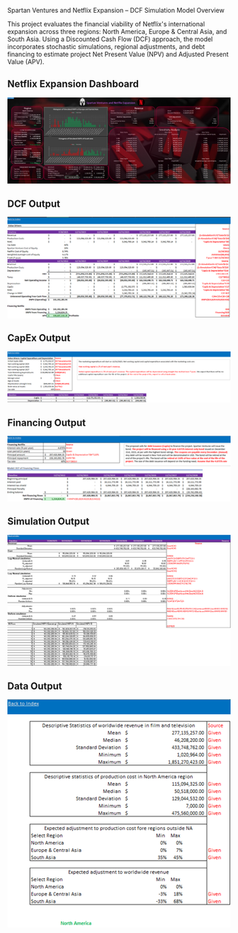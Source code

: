 Spartan Ventures and Netflix Expansion – DCF Simulation Model Overview

This project evaluates the financial viability of Netflix's international expansion across three regions: North America, Europe & Central Asia, and South Asia. Using a Discounted Cash Flow (DCF) approach, the model incorporates stochastic simulations, regional adjustments, and debt financing to estimate project Net Present Value (NPV) and Adjusted Present Value (APV).

## Netflix Expansion Dashboard

![Netflix DCF Dashboard](images/Netflix%20DCF%20Dashboard.png)

## DCF Output

![DCF](images/DCF.png)

## CapEx Output

![CapEx](images/CapEx.png)

## Financing Output

![Financing](images/Financing.png)

## Simulation Output

![Simulation](images/Simulation.png)

## Data Output

![Data](images/Data.png)

